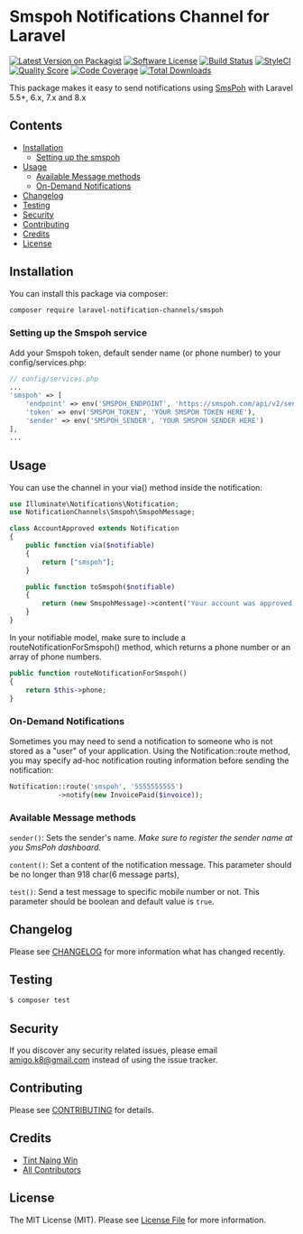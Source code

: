 # Smspoh Notifications Channel for Laravel

[![Latest Version on Packagist](https://img.shields.io/packagist/v/laravel-notification-channels/smspoh.svg?style=flat-square)](https://packagist.org/packages/laravel-notification-channels/smspoh)
[![Software License](https://img.shields.io/badge/license-MIT-brightgreen.svg?style=flat-square)](LICENSE.md)
[![Build Status](https://img.shields.io/travis/laravel-notification-channels/smspoh/master.svg?style=flat-square)](https://travis-ci.org/laravel-notification-channels/smspoh)
[![StyleCI](https://styleci.io/repos/229822475/shield)](https://styleci.io/repos/:style_ci_id)
[![Quality Score](https://img.shields.io/scrutinizer/g/laravel-notification-channels/smspoh.svg?style=flat-square)](https://scrutinizer-ci.com/g/laravel-notification-channels/smspoh)
[![Code Coverage](https://img.shields.io/scrutinizer/coverage/g/laravel-notification-channels/smspoh/master.svg?style=flat-square)](https://scrutinizer-ci.com/g/laravel-notification-channels/smspoh/?branch=master)
[![Total Downloads](https://img.shields.io/packagist/dt/laravel-notification-channels/smspoh.svg?style=flat-square)](https://packagist.org/packages/laravel-notification-channels/smspoh)

This package makes it easy to send notifications using [SmsPoh](https://smspoh.com/) with Laravel 5.5+, 6.x, 7.x and 8.x

## Contents

- [Installation](#installation)
	- [Setting up the smspoh](#setting-up-the-smspoh-service)
- [Usage](#usage)
	- [Available Message methods](#available-message-methods)
	- [ On-Demand Notifications](#on-demand-notifications)
- [Changelog](#changelog)
- [Testing](#testing)
- [Security](#security)
- [Contributing](#contributing)
- [Credits](#credits)
- [License](#license)


## Installation

You can install this package via composer:
``` bash
composer require laravel-notification-channels/smspoh
```

### Setting up the Smspoh service

Add your Smspoh token, default sender name (or phone number) to your config/services.php:

```php
// config/services.php
...
'smspoh' => [
    'endpoint' => env('SMSPOH_ENDPOINT', 'https://smspoh.com/api/v2/send'),
    'token' => env('SMSPOH_TOKEN', 'YOUR SMSPOH TOKEN HERE'),
    'sender' => env('SMSPOH_SENDER', 'YOUR SMSPOH SENDER HERE')
],
...
```

## Usage

You can use the channel in your via() method inside the notification:

```php
use Illuminate\Notifications\Notification;
use NotificationChannels\Smspoh\SmspohMessage;

class AccountApproved extends Notification
{
    public function via($notifiable)
    {
        return ["smspoh"];
    }

    public function toSmspoh($notifiable)
    {
        return (new SmspohMessage)->content("Your account was approved!");       
    }
}
```

In your notifiable model, make sure to include a routeNotificationForSmspoh() method, which returns a phone number or an array of phone numbers.

```php
public function routeNotificationForSmspoh()
{
    return $this->phone;
}
```
### On-Demand Notifications
Sometimes you may need to send a notification to someone who is not stored as a "user" of your application. Using the Notification::route method, you may specify ad-hoc notification routing information before sending the notification:

```php
Notification::route('smspoh', '5555555555')                      
            ->notify(new InvoicePaid($invoice));
```
### Available Message methods

`sender()`: Sets the sender's name. *Make sure to register the sender name at you SmsPoh dashboard.*

`content()`: Set a content of the notification message. This parameter should be no longer than 918 char(6 message parts),

`test()`: Send a test message to specific mobile number or not. This parameter should be boolean and default value is `true`.
## Changelog

Please see [CHANGELOG](CHANGELOG.md) for more information what has changed recently.

## Testing

``` bash
$ composer test
```

## Security

If you discover any security related issues, please email amigo.k8@gmail.com instead of using the issue tracker.

## Contributing

Please see [CONTRIBUTING](CONTRIBUTING.md) for details.

## Credits

- [Tint Naing Win](https://github.com/tintnaingwinn)
- [All Contributors](../../contributors)

## License

The MIT License (MIT). Please see [License File](LICENSE.md) for more information.
